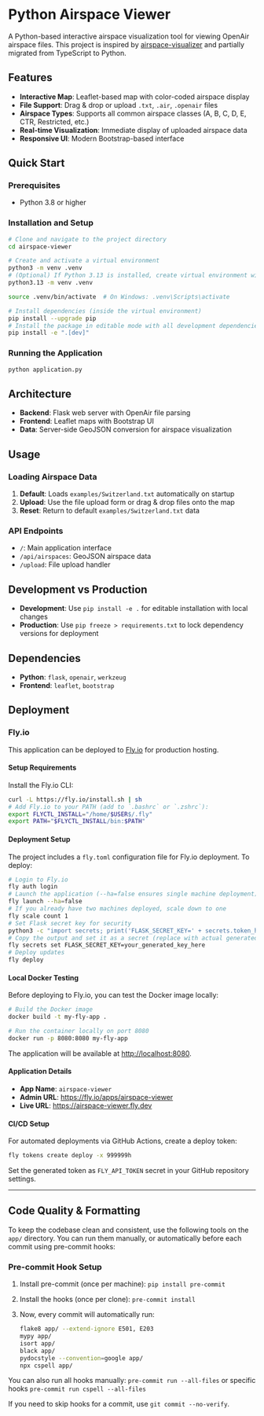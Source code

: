 # Python Airspace Viewer

A Python-based interactive airspace visualization tool for viewing OpenAir airspace files. This project is inspired by [airspace-visualizer](https://github.com/dbrgn/airspace-visualizer) and partially migrated from TypeScript to Python.

## Features

- **Interactive Map**: Leaflet-based map with color-coded airspace display
- **File Support**: Drag & drop or upload `.txt`, `.air`, `.openair` files
- **Airspace Types**: Supports all common airspace classes (A, B, C, D, E, CTR, Restricted, etc.)
- **Real-time Visualization**: Immediate display of uploaded airspace data
- **Responsive UI**: Modern Bootstrap-based interface

## Quick Start

### Prerequisites

- Python 3.8 or higher

### Installation and Setup

```bash
# Clone and navigate to the project directory
cd airspace-viewer

# Create and activate a virtual environment
python3 -m venv .venv
# (Optional) If Python 3.13 is installed, create virtual environment with:
python3.13 -m venv .venv

source .venv/bin/activate  # On Windows: .venv\Scripts\activate

# Install dependencies (inside the virtual environment)
pip install --upgrade pip
# Install the package in editable mode with all development dependencies
pip install -e ".[dev]"
```

### Running the Application

```bash
python application.py
```

## Architecture

- **Backend**: Flask web server with OpenAir file parsing
- **Frontend**: Leaflet maps with Bootstrap UI
- **Data**: Server-side GeoJSON conversion for airspace visualization

## Usage

### Loading Airspace Data

1. **Default**: Loads `examples/Switzerland.txt` automatically on startup
2. **Upload**: Use the file upload form or drag & drop files onto the map
3. **Reset**: Return to default `examples/Switzerland.txt` data

### API Endpoints

- `/`: Main application interface
- `/api/airspaces`: GeoJSON airspace data
- `/upload`: File upload handler

## Development vs Production

- **Development**: Use `pip install -e .` for editable installation with local changes
- **Production**: Use `pip freeze > requirements.txt` to lock dependency versions for deployment

## Dependencies

- **Python**: `flask`, `openair`, `werkzeug`
- **Frontend**: `leaflet`, `bootstrap`

## Deployment

### Fly.io

This application can be deployed to [Fly.io](https://fly.io/) for production hosting.

#### Setup Requirements

Install the Fly.io CLI:

```bash
curl -L https://fly.io/install.sh | sh
# Add Fly.io to your PATH (add to `.bashrc` or `.zshrc`):
export FLYCTL_INSTALL="/home/$USER$/.fly"
export PATH="$FLYCTL_INSTALL/bin:$PATH"
```

#### Deployment Setup

The project includes a `fly.toml` configuration file for Fly.io deployment. To deploy:

```bash
# Login to Fly.io
fly auth login
# Launch the application (--ha=false ensures single machine deployment)
fly launch --ha=false
# If you already have two machines deployed, scale down to one
fly scale count 1
# Set Flask secret key for security
python3 -c "import secrets; print('FLASK_SECRET_KEY=' + secrets.token_hex(32))"
# Copy the output and set it as a secret (replace with actual generated key)
fly secrets set FLASK_SECRET_KEY=your_generated_key_here
# Deploy updates
fly deploy
```

#### Local Docker Testing

Before deploying to Fly.io, you can test the Docker image locally:

```bash
# Build the Docker image
docker build -t my-fly-app .

# Run the container locally on port 8080
docker run -p 8080:8080 my-fly-app
```

The application will be available at <http://localhost:8080>.

#### Application Details

- **App Name**: `airspace-viewer`
- **Admin URL**: <https://fly.io/apps/airspace-viewer>
- **Live URL**: <https://airspace-viewer.fly.dev>

#### CI/CD Setup

For automated deployments via GitHub Actions, create a deploy token:

```bash
fly tokens create deploy -x 999999h
```

Set the generated token as `FLY_API_TOKEN` secret in your GitHub repository settings.

---

## Code Quality & Formatting

To keep the codebase clean and consistent, use the following tools on the `app/` directory. You can run them manually, or automatically before each commit using pre-commit hooks:

### Pre-commit Hook Setup

1. Install pre-commit (once per machine): `pip install pre-commit`
2. Install the hooks (once per clone): `pre-commit install`
3. Now, every commit will automatically run:

   ```bash
   flake8 app/ --extend-ignore E501, E203
   mypy app/
   isort app/
   black app/
   pydocstyle --convention=google app/
   npx cspell app/
   ```

You can also run all hooks manually: `pre-commit run --all-files` or specific hooks `pre-commit run cspell --all-files`

If you need to skip hooks for a commit, use `git commit --no-verify`.
